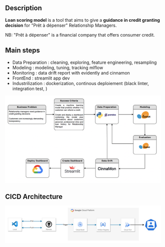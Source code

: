 ## Description
**Loan scoring model** is a tool that aims to give a **guidance in credit granting decision** for "Prêt à dépenser" Relationship Managers.

NB: "Prêt à dépenser" is a financial company that offers consumer credit.
 

## Main steps 
- Data Preparation : cleaning, exploring, feature engineering, resampling
- Modeling : modeling, tuning, tracking mlflow
- Monitoring : data drift report with evidently and cinnamon
- FrontEnd : streamlit app dev
- Industrilization : dockerization, continous deploiement (black linter, integration test, )


![lifecycle](./img/lifecycle.png)
## CICD Architecture
![archi](./img/archi_img.jpg)